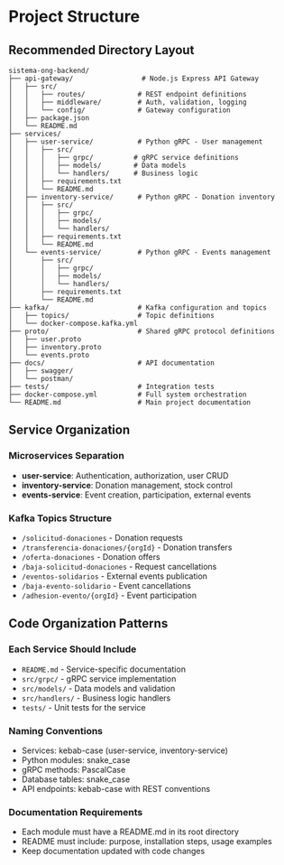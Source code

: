 # Project Structure

## Recommended Directory Layout

```
sistema-ong-backend/
├── api-gateway/                 # Node.js Express API Gateway
│   ├── src/
│   │   ├── routes/             # REST endpoint definitions
│   │   ├── middleware/         # Auth, validation, logging
│   │   └── config/             # Gateway configuration
│   ├── package.json
│   └── README.md
├── services/
│   ├── user-service/           # Python gRPC - User management
│   │   ├── src/
│   │   │   ├── grpc/          # gRPC service definitions
│   │   │   ├── models/        # Data models
│   │   │   └── handlers/      # Business logic
│   │   ├── requirements.txt
│   │   └── README.md
│   ├── inventory-service/      # Python gRPC - Donation inventory
│   │   ├── src/
│   │   │   ├── grpc/
│   │   │   ├── models/
│   │   │   └── handlers/
│   │   ├── requirements.txt
│   │   └── README.md
│   └── events-service/         # Python gRPC - Events management
│       ├── src/
│       │   ├── grpc/
│       │   ├── models/
│       │   └── handlers/
│       ├── requirements.txt
│       └── README.md
├── kafka/                      # Kafka configuration and topics
│   ├── topics/                 # Topic definitions
│   └── docker-compose.kafka.yml
├── proto/                      # Shared gRPC protocol definitions
│   ├── user.proto
│   ├── inventory.proto
│   └── events.proto
├── docs/                       # API documentation
│   ├── swagger/
│   └── postman/
├── tests/                      # Integration tests
├── docker-compose.yml          # Full system orchestration
└── README.md                   # Main project documentation
```

## Service Organization

### Microservices Separation
- **user-service**: Authentication, authorization, user CRUD
- **inventory-service**: Donation management, stock control
- **events-service**: Event creation, participation, external events

### Kafka Topics Structure
- `/solicitud-donaciones` - Donation requests
- `/transferencia-donaciones/{orgId}` - Donation transfers
- `/oferta-donaciones` - Donation offers
- `/baja-solicitud-donaciones` - Request cancellations
- `/eventos-solidarios` - External events publication
- `/baja-evento-solidario` - Event cancellations
- `/adhesion-evento/{orgId}` - Event participation

## Code Organization Patterns

### Each Service Should Include
- `README.md` - Service-specific documentation
- `src/grpc/` - gRPC service implementation
- `src/models/` - Data models and validation
- `src/handlers/` - Business logic handlers
- `tests/` - Unit tests for the service

### Naming Conventions
- Services: kebab-case (user-service, inventory-service)
- Python modules: snake_case
- gRPC methods: PascalCase
- Database tables: snake_case
- API endpoints: kebab-case with REST conventions

### Documentation Requirements
- Each module must have a README.md in its root directory
- README must include: purpose, installation steps, usage examples
- Keep documentation updated with code changes